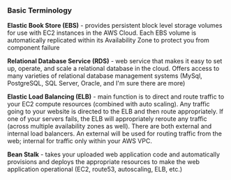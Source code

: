 ### Basic Terminology

**Elastic Book Store (EBS)** - provides persistent block level storage volumes for use with EC2 instances in the AWS Cloud. Each EBS volume is automatically replicated within its Availability Zone to protect you from component failure

**Relational Database Service (RDS)** - web service that makes it easy to set up, operate, and scale a relational database in the cloud. Offers access to many varieties of relational database management systems (MySql, PostgreSQL, SQL Server, Oracle, and I'm sure there are more)

**Elastic Load Balancing (ELB)** - main function is to direct and route traffic to your EC2 compute resources (combined with auto scaling). Any traffic going to your website is directed to the ELB and then route appropriately. If one of your servers fails, the ELB will appropriately reroute any traffic (across multiple availability zones as well). There are both external and internal load balancers. An external will be used for routing traffic from the web; internal for traffic only within your AWS VPC.

**Bean Stalk** - takes your uploaded web application code and automatically provisions and deploys the appropriate resources to make the web application operational (EC2, route53, autoscaling, ELB, etc.)

